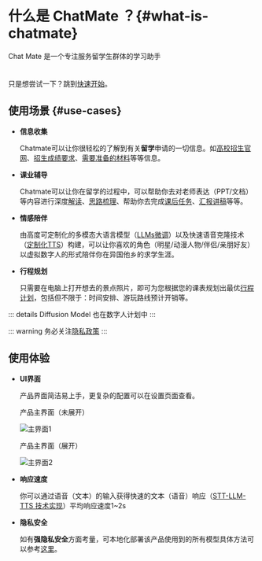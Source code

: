 # 什么是 ChatMate ？{#what-is-chatmate}

Chat Mate 是一个专注服务留学生群体的学习助手

<div class="tip custom-block" style="padding-top: 8px">

只是想尝试一下？跳到[快速开始](/getting-started)。

</div>

## 使用场景 {#use-cases}

- **信息收集**
  
  Chatmate可以让你很轻松的了解到有关**留学**申请的一切信息。如[高校招生官网]()、[招生成绩要求]()、[需要准备的材料]()等等信息。

- **课业辅导**  
  
  Chatmate可以让你在留学的过程中，可以帮助你去对老师表达（PPT/文档）等内容进行深度[解读]()、[思路梳理]()、帮助你去完成[课后任务]()、[汇报讲稿]()等等。

- **情感陪伴**
  
  由高度可定制化的多模态大语言模型（[LLMs微调]()）以及快速语音克隆技术（[定制化TTS]()）构建，可以让你喜欢的角色（明星/动漫人物/伴侣/亲朋好友）以虚拟数字人的形式陪伴你在异国他乡的求学生涯。


- **行程规划**
  
  只需要在电脑上打开想去的景点照片，即可为您根据您的课表规划出最优[行程计划]()，包括但不限于：时间安排、游玩路线预计开销等。

::: details
Diffusion Model 也在数字人计划中
:::

::: warning
务必关注[隐私政策]()
:::

## 使用体验

- **UI界面**

  产品界面简洁易上手，更复杂的配置可以在设置页面查看。

  产品主界面（未展开）

  ![主界面1](/others/mainForm.png "产品主界面（未展开）")

  产品主界面（展开）

  ![主界面2](/others/gen-code.png "产品主界面（展开）")

- **响应速度**

  你可以通过语音（文本）的输入获得快速的文本（语音）响应（[STT-LLM-TTS 技术实现]()）平均响应速度1~2s

- **隐私安全**

  如有**强隐私安全**方面考量，可本地化部署该产品使用到的所有模型具体方法可以参考[这里]()。